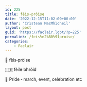 ```yaml
---
id: 225
title: fèis‑pròise
date: '2022-12-15T11:02:09+00:00'
author: 'Crìstean MacMhìcheil'
layout: post
guid: 'https://faclair.lgbt/?p=225'
permalink: /feis%e2%80%91proise/
categories:
    - Faclair
---
```


&#x1f3f4;&#xe0067;&#xe0062;&#xe0073;&#xe0063;&#xe0074;&#xe007f; fèis‑pròise

&#x1f1ee;&#x1f1ea; féile bhròid

&#x1f3f4;&#xe0067;&#xe0062;&#xe0065;&#xe006e;&#xe0067;&#xe007f; Pride ‑ march, event, celebration etc